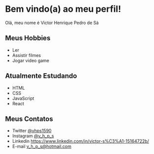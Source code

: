 # Bem vindo(a) ao meu perfil!

Olá, meu nome é Victor Henrique Pedro de Sá

## Meus Hobbies

- Ler
- Assistir filmes
- Jogar video game

## Atualmente Estudando

- HTML 
- CSS
- JavaScript
- React

## Meus Contatos 

- Twitter [@vhps1590](https://twitter.com/vhps1590)
- Instagram [@v_h_p_s](https://www.instagram.com/v_h_p_s/)
- Linkedin https://www.linkedin.com/in/victor-s%C3%A1-15164722b/ 
- E-mail v_h_p_s@hotmail.com
